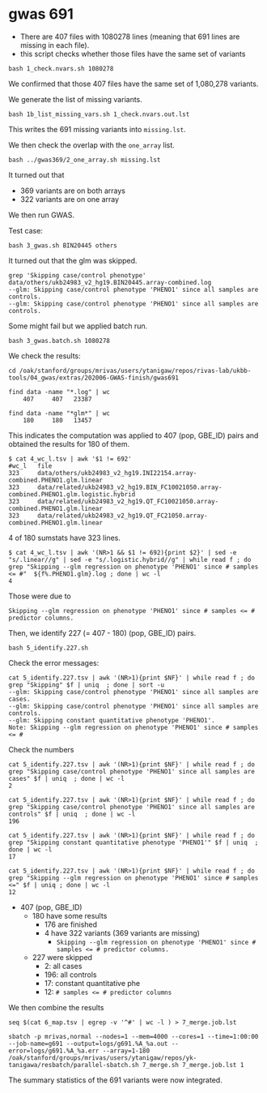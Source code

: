 # gwas 691

- There are 407 files with 1080278 lines (meaning that 691 lines are missing in each file).
- this script checks whether those files have the same set of variants

```
bash 1_check.nvars.sh 1080278
```

We confirmed that those 407 files have the same set of 1,080,278 variants.


We generate the list of missing variants.

```
bash 1b_list_missing_vars.sh 1_check.nvars.out.lst
```

This writes the 691 missing variants into `missing.lst`.

We then check the overlap with the `one_array` list.

```{bash}
bash ../gwas369/2_one_array.sh missing.lst
```

It turned out that

- 369 variants are on both arrays
- 322 variants are on one array

We then run GWAS.

Test case:

```{bash}
bash 3_gwas.sh BIN20445 others
```

It turned out that the glm was skipped.

```
grep 'Skipping case/control phenotype' data/others/ukb24983_v2_hg19.BIN20445.array-combined.log
--glm: Skipping case/control phenotype 'PHENO1' since all samples are controls.
--glm: Skipping case/control phenotype 'PHENO1' since all samples are controls.
```

Some might fail but we applied batch run.

```{bash}
bash 3_gwas.batch.sh 1080278
```

We check the results:

```{bash}
cd /oak/stanford/groups/mrivas/users/ytanigaw/repos/rivas-lab/ukbb-tools/04_gwas/extras/202006-GWAS-finish/gwas691

find data -name "*.log" | wc
    407     407   23387

find data -name "*glm*" | wc
    180     180   13457
```

This indicates the computation was applied to 407 (pop, GBE_ID) pairs and obtained the results for 180 of them.

```
$ cat 4_wc_l.tsv | awk '$1 != 692'
#wc_l   file
323     data/others/ukb24983_v2_hg19.INI22154.array-combined.PHENO1.glm.linear
323     data/related/ukb24983_v2_hg19.BIN_FC10021050.array-combined.PHENO1.glm.logistic.hybrid
323     data/related/ukb24983_v2_hg19.QT_FC10021050.array-combined.PHENO1.glm.linear
323     data/related/ukb24983_v2_hg19.QT_FC21050.array-combined.PHENO1.glm.linear
```

4 of 180 sumstats have 323 lines.

```
$ cat 4_wc_l.tsv | awk '(NR>1 && $1 != 692){print $2}' | sed -e "s/.linear//g" | sed -e "s/.logistic.hybrid//g" | while read f ; do grep "Skipping --glm regression on phenotype 'PHENO1' since # samples <= #"  ${f%.PHENO1.glm}.log ; done | wc -l
4
```

Those were due to

```
Skipping --glm regression on phenotype 'PHENO1' since # samples <= # predictor columns.
```

Then, we identify 227 (= 407 - 180) (pop, GBE_ID) pairs.

```
bash 5_identify.227.sh
```

Check the error messages:

```{bash}
cat 5_identify.227.tsv | awk '(NR>1){print $NF}' | while read f ; do grep "Skipping" $f | uniq  ; done | sort -u
--glm: Skipping case/control phenotype 'PHENO1' since all samples are cases.
--glm: Skipping case/control phenotype 'PHENO1' since all samples are controls.
--glm: Skipping constant quantitative phenotype 'PHENO1'.
Note: Skipping --glm regression on phenotype 'PHENO1' since # samples <= #
```

Check the numbers

```
cat 5_identify.227.tsv | awk '(NR>1){print $NF}' | while read f ; do grep "Skipping case/control phenotype 'PHENO1' since all samples are cases" $f | uniq  ; done | wc -l
2
```

```
cat 5_identify.227.tsv | awk '(NR>1){print $NF}' | while read f ; do grep "Skipping case/control phenotype 'PHENO1' since all samples are controls" $f | uniq  ; done | wc -l
196
```

```
cat 5_identify.227.tsv | awk '(NR>1){print $NF}' | while read f ; do grep "Skipping constant quantitative phenotype 'PHENO1'" $f | uniq  ; done | wc -l
17
```

```
cat 5_identify.227.tsv | awk '(NR>1){print $NF}' | while read f ; do grep "Skipping --glm regression on phenotype 'PHENO1' since # samples <=" $f | uniq ; done | wc -l
12
```

- 407 (pop, GBE_ID)
  - 180 have some results
    - 176 are finished
    - 4 have 322 variants (369 variants are missing)
      - `Skipping --glm regression on phenotype 'PHENO1' since # samples <= # predictor columns.`
  - 227 were skipped
    - 2: all cases
    - 196: all controls
    - 17: constant quantitative phe
    - 12: `# samples <= # predictor columns`

We then combine the results

```{bash}
seq $(cat 6_map.tsv | egrep -v '^#' | wc -l ) > 7_merge.job.lst

sbatch -p mrivas,normal --nodes=1 --mem=4000 --cores=1 --time=1:00:00 --job-name=g691 --output=logs/g691.%A_%a.out --error=logs/g691.%A_%a.err --array=1-180 /oak/stanford/groups/mrivas/users/ytanigaw/repos/yk-tanigawa/resbatch/parallel-sbatch.sh 7_merge.sh 7_merge.job.lst 1
```

The summary statistics of the 691 variants were now integrated.
